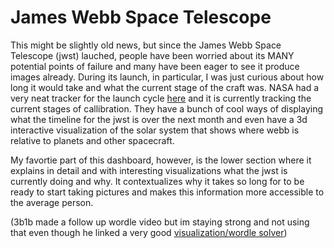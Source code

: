 # James Webb Space Telescope

This might be slightly old news, but since the James Webb Space Telescope (jwst) lauched, people have been worried about its MANY potential points of failure and many have been eager to see it produce images already. During its launch, in particular, I was just curious about how long it would take and what the current stage of the craft was. NASA had a very neat tracker for the launch cycle [here](https://www.jwst.nasa.gov/content/webbLaunch/whereIsWebb.html) and it is currently tracking the current stages of callibration. They have a bunch of cool ways of displaying what the timeline for the jwst is over the next month and even have a 3d interactive visualization of the solar system that shows where webb is relative to planets and other spacecraft. 

My favortie part of this dashboard, however, is the lower section where it explains in detail and with interesting visualizations what the jwst is currently doing and why. It contextualizes why it takes so long for to be ready to start taking pictures and makes this information more accessible to the average person.

(3b1b made a follow up wordle video but im staying strong and not using that even though he linked a very good [visualization/wordle solver](https://jonathanolson.net/wordle-solver/))